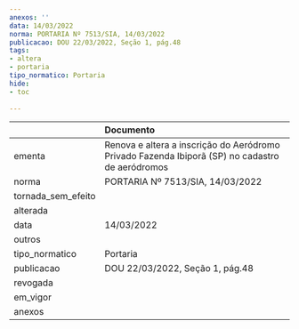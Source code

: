 ```yaml
---
anexos: ''
data: 14/03/2022
norma: PORTARIA Nº 7513/SIA, 14/03/2022
publicacao: DOU 22/03/2022, Seção 1, pág.48
tags:
- altera
- portaria
tipo_normatico: Portaria
hide: 
- toc 
 
---
```


|                    | Documento                                                                                       |
|:-------------------|:------------------------------------------------------------------------------------------------|
| ementa             | Renova e altera a inscrição do Aeródromo Privado Fazenda Ibiporã (SP) no cadastro de aeródromos |
| norma              | PORTARIA Nº 7513/SIA, 14/03/2022                                                                |
| tornada_sem_efeito |                                                                                                 |
| alterada           |                                                                                                 |
| data               | 14/03/2022                                                                                      |
| outros             |                                                                                                 |
| tipo_normatico     | Portaria                                                                                        |
| publicacao         | DOU 22/03/2022, Seção 1, pág.48                                                                 |
| revogada           |                                                                                                 |
| em_vigor           |                                                                                                 |
| anexos             |                                                                                                 |